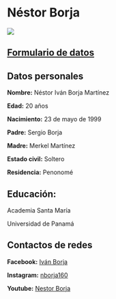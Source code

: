 <h1> Néstor Borja</h1>

<img src="https://scontent.fpty1-1.fna.fbcdn.net/v/t1.0-9/11143186_908741709203246_7694369543928216237_n.jpg?_nc_cat=102&_nc_oc=AQmCJWNLOsnRuPvlaIjY8VipHxXKT0DzW8XYF4-LSwBqGfnkL3iY9Da5pck8gegOsYo&_nc_ht=scontent.fpty1-1.fna&oh=ba2bc4de77dd1a8f8f845238ad2102a4&oe=5E17F773">

<h2><a href="https://www.w3schools.com/code/tryit.asp?filename=G8YESZNGWK5P">Formulario de datos</a></h2>

<h2>Datos personales</h2>

<p><strong>Nombre:</strong> Néstor Iván Borja Martínez</p>
<p><strong>Edad:</strong> 20 años</p>
<p><strong>Nacimiento:</strong> 23 de mayo de 1999</p>
<p><strong>Padre:</strong> Sergio Borja</p>
<p><strong>Madre:</strong> Merkel Martínez</p>
<p><strong>Estado civil:</strong> Soltero</p>
<p><strong>Residencia:</strong> Penonomé</p>

<h2>Educación:</h2>

<p>Academia Santa María</p>

<p>Universidad de Panamá</p>

<h2>Contactos de redes</h2>

<p><strong>Facebook:</strong> <a href="https://www.facebook.com/ivan.borja.566">Iván Borja</a></p>
<p><strong>Instagram:</strong> <a href="https://www.instagram.com/nborja160/">nborja160</a></p>
<p><strong>Youtube:</strong> <a href="https://www.youtube.com/channel/UCDt_jSjigbz67qOrVEXshdw?view_as=subscriber">Nestor Borja</a></p>







